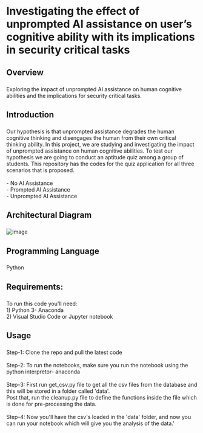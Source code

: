 # Investigating the effect of unprompted AI assistance on user’s cognitive ability with  its implications in security critical tasks

###

<h2 align="left">Overview</h2>

###

<p align="left">Exploring the impact of unprompted AI assistance on human cognitive abilities and the implications for security critical tasks.</p>

###

<h2 align="left">Introduction</h2>

###

<p align="left">Our hypothesis is that unprompted assistance degrades the human cognitive thinking and disengages the human from their own critical thinking ability. In this project, we are studying and investigating the impact of unprompted assistance on human cognitive abilities. To test our hypothesis we are going to conduct an aptitude quiz among a group of students. This repository has the codes for the quiz application for all three scenarios that is proposed.<br><br>- No AI Assistance<br>- Prompted AI Assistance<br>- Unprompted AI Assistance</p>

###

<h2 align="left">Architectural Diagram</h2>

###

![image](https://github.com/AmritaCSN/Malavika_Anand_Major-Investigating-the-effect-of-unprompted-ai-Assistance-on-users-cognitive-ability/assets/120602449/960ad9c2-ebfa-46b3-9cd8-920348b33138)

###

<h2 align="left">Programming Language</h2>

###

<p align="left">Python</p>

###

<h2 align="left">Requirements:</h2>

###

<p align="left">To run this code you'll need:<br>1) Python 3- Anaconda<br>2) Visual Studio Code or Jupyter notebook</p>

###

<h2 align="left">Usage</h2>

###

<p align="left">Step-1: Clone the repo and pull the latest code<br><br>Step-2: To run the notebooks, make sure you run the notebook using the python interpretor- anaconda <br><br> Step-3: First run get_csv.py file to get all the csv files from the database and this will be stored in a folder called 'data'.<br>Post that, run the cleanup.py file to define the functions inside the file which is done for pre-processing the data.<br><br>Step-4: Now you'll have the csv's loaded in the 'data' folder, and now you can run your notebook which will give you the analysis of the data.'</p>

###
